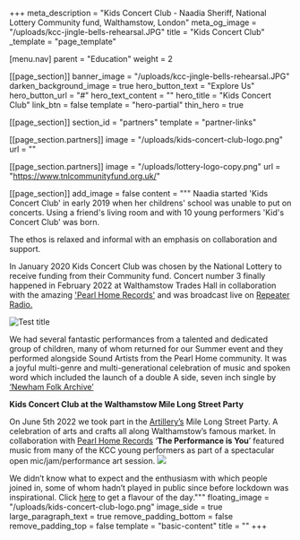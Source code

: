+++
meta_description = "Kids Concert Club - Naadia Sheriff, National Lottery Community fund, Walthamstow, London"
meta_og_image = "/uploads/kcc-jingle-bells-rehearsal.JPG"
title = "Kids Concert Club"
_template = "page_template"

[menu.nav]
parent = "Education"
weight = 2

[[page_section]]
banner_image = "/uploads/kcc-jingle-bells-rehearsal.JPG"
darken_background_image = true
hero_button_text = "Explore Us"
hero_button_url = "#"
hero_text_content = ""
hero_title = "Kids Concert Club"
link_btn = false
template = "hero-partial"
thin_hero = true

[[page_section]]
section_id = "partners"
template = "partner-links"

  [[page_section.partners]]
  image = "/uploads/kids-concert-club-logo.png"
  url = ""

  [[page_section.partners]]
  image = "/uploads/lottery-logo-copy.png"
  url = "https://www.tnlcommunityfund.org.uk/"

[[page_section]]
add_image = false
content = """
Naadia started 'Kids Concert Club' in early 2019 when her childrens' school was unable to put on concerts. Using a friend's living room and with 10 young performers 'Kid's Concert Club' was born.

The ethos is relaxed and informal with an emphasis on collaboration and support.

In January 2020 Kids Concert Club was chosen by the National Lottery to receive funding from their Community fund. Concert number 3 finally happened in February 2022 at Walthamstow Trades Hall in collaboration with the amazing ['Pearl Home Records'](http://pearlhomerecords.co.uk/)  and was broadcast live on [Repeater Radio. ](https://www.mixcloud.com/RepeaterRadio/golden-is-my-name-live-from-walthamstow-trades-hall-02242022/   "repeater radio ")

![](/uploads/trades-hall-collage-pic.jpeg "Test title")

We had several fantastic performances from a talented and dedicated group of children, many of whom returned for our Summer event and they performed alongside Sound Artists from the Pearl Home community. It was a joyful multi-genre and multi-generational celebration of music and spoken word which included the launch of a double A side, seven inch single by [‘Newham Folk Archive’](https://pearlhomerecords.bandcamp.com/album/how-many-in-a-bowl-snakes-with-nasty-little-faces )

**Kids Concert Club at the Walthamstow Mile Long Street Party**

On June 5th 2022 we took part in the [Artillery’s](https://e17arttrail.co.uk/about-us/  ) Mile Long Street Party. A celebration of arts and crafts all along Walthamstow’s famous market. In collaboration with [Pearl Home Records](http://pearlhomerecords.co.uk ) ‘**The Performance is You**’ featured music from many of the KCC young performers as part of a spectacular open mic/jam/performance art session. ![](/uploads/mile-long-street-party-photo.jpeg)

We didn’t know what to expect and the enthusiasm with which people joined in, some of whom hadn’t played in public since before lockdown was inspirational. Click [here](https://www.youtube.com/watch?v=FVy3aUrwb_0) to get a flavour of the day."""
floating_image = "/uploads/kids-concert-club-logo.png"
image_side = true
large_paragraph_text = true
remove_padding_bottom = false
remove_padding_top = false
template = "basic-content"
title = ""
+++

